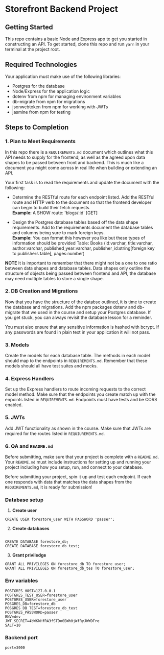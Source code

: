 # Storefront Backend Project

## Getting Started

This repo contains a basic Node and Express app to get you started in constructing an API. To get started, clone this repo and run `yarn` in your terminal at the project root.

## Required Technologies
Your application must make use of the following libraries:
- Postgres for the database
- Node/Express for the application logic
- dotenv from npm for managing environment variables
- db-migrate from npm for migrations
- jsonwebtoken from npm for working with JWTs
- jasmine from npm for testing

## Steps to Completion

### 1. Plan to Meet Requirements

In this repo there is a `REQUIREMENTS.md` document which outlines what this API needs to supply for the frontend, as well as the agreed upon data shapes to be passed between front and backend. This is much like a document you might come across in real life when building or extending an API. 

Your first task is to read the requirements and update the document with the following:
- Determine the RESTful route for each endpoint listed. Add the RESTful route and HTTP verb to the document so that the frontend developer can begin to build their fetch requests.    
**Example**: A SHOW route: 'blogs/:id' [GET] 

- Design the Postgres database tables based off the data shape requirements. Add to the requirements document the database tables and columns being sure to mark foreign keys.   
**Example**: You can format this however you like but these types of information should be provided
Table: Books (id:varchar, title:varchar, author:varchar, published_year:varchar, publisher_id:string[foreign key to publishers table], pages:number)

**NOTE** It is important to remember that there might not be a one to one ratio between data shapes and database tables. Data shapes only outline the structure of objects being passed between frontend and API, the database may need multiple tables to store a single shape. 

### 2.  DB Creation and Migrations

Now that you have the structure of the databse outlined, it is time to create the database and migrations. Add the npm packages dotenv and db-migrate that we used in the course and setup your Postgres database. If you get stuck, you can always revisit the database lesson for a reminder. 

You must also ensure that any sensitive information is hashed with bcrypt. If any passwords are found in plain text in your application it will not pass.

### 3. Models

Create the models for each database table. The methods in each model should map to the endpoints in `REQUIREMENTS.md`. Remember that these models should all have test suites and mocks.

### 4. Express Handlers

Set up the Express handlers to route incoming requests to the correct model method. Make sure that the endpoints you create match up with the enpoints listed in `REQUIREMENTS.md`. Endpoints must have tests and be CORS enabled. 

### 5. JWTs

Add JWT functionality as shown in the course. Make sure that JWTs are required for the routes listed in `REQUIUREMENTS.md`.

### 6. QA and `README.md`

Before submitting, make sure that your project is complete with a `README.md`. Your `README.md` must include instructions for setting up and running your project including how you setup, run, and connect to your database. 

Before submitting your project, spin it up and test each endpoint. If each one responds with data that matches the data shapes from the `REQUIREMENTS.md`, it is ready for submission!


### Database setup

1. **Create user**

```
CREATE USER forestore_user WITH PASSWORD 'passer';
```

2. **Create databases**

```

CREATE DATABASE forestore_db;
CREATE DATABASE forestore_db_test;
```

3. **Grant priviledge**

```
GRANT ALL PRIVILEGES ON forestore_db TO forestore_user;
GRANT ALL PRIVILEGES ON forestore_db_tes TO forestore_user;
```


### Env variables

```
POSTGRES_HOST=127.0.0.1
POSTGRES_TEST_USER=forestore_user
POSTGRES_USER=forestore_user
POSGRES_DB=forestore_db
POSGRES_DB_TEST=forestore_db_test
POSTGRES_PASSWORD=passer
ENV=dev
JWT_SECRET=4bWKkHfRA3fSTDo0BWh0jWfRyJWWDFre
SALT=10
```


### Backend port
```
port=3000
```